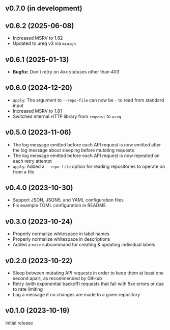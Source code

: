 v0.7.0 (in development)
-----------------------

v0.6.2 (2025-06-08)
-------------------
- Increased MSRV to 1.82
- Updated to ureq v3 via `minigh`

v0.6.1 (2025-01-13)
-------------------
- **Bugfix:** Don't retry on 4xx statuses other than 403

v0.6.0 (2024-12-20)
-------------------
- `apply`: The argument to `--repo-file` can now be `-` to read from standard
  input
- Increased MSRV to 1.81
- Switched internal HTTP library from `reqwest` to `ureq`

v0.5.0 (2023-11-06)
-------------------
- The log message emitted before each API request is now emitted after the log
  message about sleeping before mutating requests
- The log message emitted before each API request is now repeated on each retry
  attempt
- `apply`: Added a `--repo-file` option for reading repositories to operate on
  from a file

v0.4.0 (2023-10-30)
-------------------
- Support JSON, JSON5, and YAML configuration files
- Fix example TOML configuration in README

v0.3.0 (2023-10-24)
-------------------
- Properly normalize whitespace in label names
- Properly normalize whitespace in descriptions
- Added a `make` subcommand for creating & updating individual labels

v0.2.0 (2023-10-22)
-------------------
- Sleep between mutating API requests in order to keep them at least one second
  apart, as recommended by GitHub
- Retry (with exponential backoff) requests that fail with 5xx errors or due to
  rate limiting
- Log a message if no changes are made to a given repository

v0.1.0 (2023-10-19)
-------------------
Initial release
